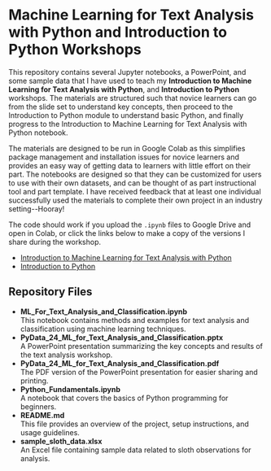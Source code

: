 # Machine Learning for Text Analysis with Python and Introduction to Python Workshops

This repository contains several Jupyter notebooks, a PowerPoint, and some sample data that I have used to teach my **Introduction to Machine Learning for Text Analysis with Python**, and **Introduction to Python** workshops. The materials are structured such that novice learners can go from the slide set to understand key concepts, then proceed to the Introduction to Python module to understand basic Python, and finally progress to the Introduction to Machine Learning for Text Analysis with Python notebook.

The materials are designed to be run in Google Colab as this simplifies package management and installation issues for novice learners and provides an easy way of getting data to learners with little effort on their part. The notebooks are designed so that they can be customized for users to use with their own datasets, and can be thought of as part instructional tool and part template. I have received feedback that at least one individual successfully used the materials to complete their own project in an industry setting--Hooray!

The code should work if you upload the `.ipynb` files to Google Drive and open in Colab, or click the links below to make a copy of the versions I share during the workshop.

- [Introduction to Machine Learning for Text Analysis with Python](https://colab.research.google.com/drive/1ATRMhINHfg_1T46IPhUQAmgwSaCZiXQL?usp=drive_link)
- [Introduction to Python](https://colab.research.google.com/drive/1vd9gy3oxYKlNG7bCHsqR5CRFMBNhwI_d?usp=drive_link)

## Repository Files

- **ML_For_Text_Analysis_and_Classification.ipynb**  
  This notebook contains methods and examples for text analysis and classification using machine learning techniques.  
- **PyData_24_ML_for_Text_Analysis_and_Classification.pptx**  
  A PowerPoint presentation summarizing the key concepts and results of the text analysis workshop.  
- **PyData_24_ML_for_Text_Analysis_and_Classification.pdf**  
  The PDF version of the PowerPoint presentation for easier sharing and printing.  
- **Python_Fundamentals.ipynb**  
  A notebook that covers the basics of Python programming for beginners.  
- **README.md**  
  This file provides an overview of the project, setup instructions, and usage guidelines.  
- **sample_sloth_data.xlsx**  
  An Excel file containing sample data related to sloth observations for analysis.


